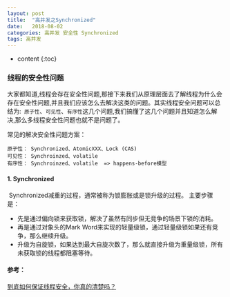 ```yaml
---
layout: post
title:  "高并发之Synchronized"
date:   2018-08-02 
categories: 高并发 安全性 Synchronized
tags: 高并发
---
```


* content
{:toc}
### 线程的安全性问题

​       大家都知道,线程会存在安全性问题,那接下来我们从原理层面去了解线程为什么会存在安全性问题,并且我们应该怎么去解决这类的问题。
​      其实线程安全问题可以总结为:` 原子性`、`可见性`、`有序性`这几个问题,我们搞懂了这几个问题并且知道怎么解决,那么多线程安全性问题也就不是问题了。

常见的解决安全性问题方案：

```text
原子性： Synchronized、AtomicXXX、Lock (CAS)
可见性： Synchroinzed、volatile
有序性： Synchroinzed、volatile  => happens-before模型
```

#### 1. Synchronized

​	Synchronized减重的过程，通常被称为锁膨胀或是锁升级的过程。
主要步骤是：

- 先是通过偏向锁来获取锁，解决了虽然有同步但无竞争的场景下锁的消耗。
- 再是通过对象头的Mark Word来实现的轻量级锁，通过轻量级锁如果还有竞争，那么继续升级。
- 升级为自旋锁，如果达到最大自旋次数了，那么就直接升级为重量级锁，所有未获取锁的线程都阻塞等待。



#### 参考：

[到底如何保证线程安全，你真的清楚吗？](https://mp.weixin.qq.com/s/VXzDrkR0ix5S9PNBs3SKhA)

[](https://www.cnblogs.com/jimoer/p/13664252.html)

